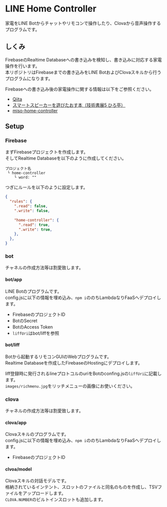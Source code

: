 # LINE Home Controller

家電をLINE Botからチャットやリモコンで操作したり、Clovaから音声操作するプログラムです。  

## しくみ

FirebaseのRealtime Databaseへの書き込みを検知し、書き込みに対応する家電操作を行います。  
本リポジトリはFirebaseまでの書き込みをLINE BotおよびClovaスキルから行うプログラムになります。  

Firebaseへの書き込み後の家電操作に関する情報は以下をご参照ください。  

* [Qiita](https://qiita.com/miso_develop/items/99624915d3d6e41a5fb3)
* [スマートスピーカーを遊びたおす本（技術書展5 ひろ亭）](https://techbookfest.org/event/tbf05/circle/41000002)
* [miso-home-controller](https://github.com/miso-develop/miso-home-controller)

## Setup

### Firebase

まずFirebaseプロジェクトを作成します。  
そしてRealtime Databaseを以下のように作成してください。  

```plain text
プロジェクト名
 └ home-controller
    └ word: ""
```

つぎにルールを以下のように設定します。  

```json
{
  "rules": {
    ".read": false,
    ".write": false,
    
    "home-controller": {
      ".read": true,
      ".write": true,
    },
  },
}
```

### bot

チャネルの作成方法等は割愛致します。  

#### bot/app

LINE Botのプログラムです。  
config.jsに以下の情報を埋め込み、`npm i`ののちLambdaなりFaaSへデプロイします。  

* FirebaseのプロジェクトID
* BotのSecret
* BotのAccess Token
* `liffUri`はbot/liffを参照

#### bot/liff

Botから起動するリモコンGUIのWebプログラムです。  
Realtime Databaseを作成したFirebaseのHostingにデプロイします。  

liff登録時に発行されるlineプロトコルのuriをBotのconfing.jsの`liffUri`に記載します。  
`images/richmenu.jpg`をリッチメニューの画像にお使いください。  

### clova

チャネルの作成方法等は割愛致します。  

#### clova/app

Clovaスキルのプログラムです。  
config.jsに以下の情報を埋め込み、`npm i`ののちLambdaなりFaaSへデプロイします。  

* FirebaseのプロジェクトID

#### clvoa/model

Clovaスキルの対話モデルです。  
格納されているインテント、スロットのファイルと同名のものを作成し、TSVファイルをアップロードします。  
`CLOVA.NUMBER`のビルトインスロットも追加します。  

